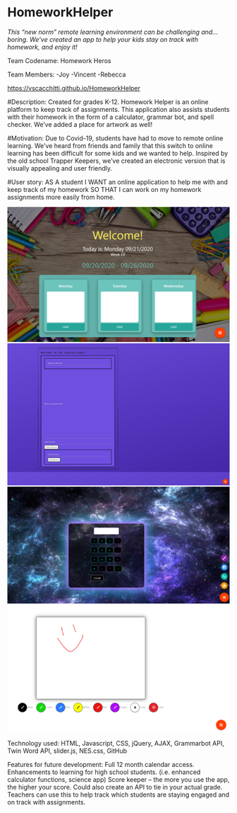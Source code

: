 # HomeworkHelper
*This “new norm” remote learning environment can be challenging and… boring. We’ve created an app to help your kids stay on track with homework, and enjoy it!*


Team Codename:
  Homework Heros
  
Team Members:
-Joy  -Vincent -Rebecca

https://vscacchitti.github.io/HomeworkHelper

#Description: Created for grades K-12. Homework Helper is an online platform to keep track of assignments. This application also assists students with their homework in the form of a calculator, grammar bot, and spell checker. We’ve added a place for artwork as well! 

#Motivation: Due to Covid-19, students have had to move to remote online learning. We’ve heard from friends and family that this switch to online learning has been difficult for some kids and we wanted to help. Inspired by the old school Trapper Keepers, we’ve created an electronic version that is visually appealing and user friendly.

#User story:
AS A student
I WANT an online application to help me with and keep track of my homework
SO THAT I can work on my homework assignments more easily from home.

![Home_Page_Screenshot](Assets/Home-page.png)
![English Page](Assets/english-page.png)
![Math Page](Assets/calculator.png)
![Art Page](Assets/drawing-page.png)


Technology used:
HTML, Javascript, CSS, jQuery, AJAX, Grammarbot API, Twin Word API, slider.js, NES.css, GitHub

Features for future development:
Full 12 month calendar access.
Enhancements to learning for high school students. (i.e. enhanced calculator functions, science app)
Score keeper – the more you use the app, the higher your score. Could also create an API to tie in your actual grade. Teachers can use this to help track which students are staying engaged and on track with assignments.


